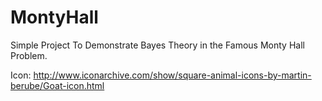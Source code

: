 # MontyHall
Simple Project To Demonstrate Bayes Theory in the Famous Monty Hall Problem. 


Icon:
http://www.iconarchive.com/show/square-animal-icons-by-martin-berube/Goat-icon.html